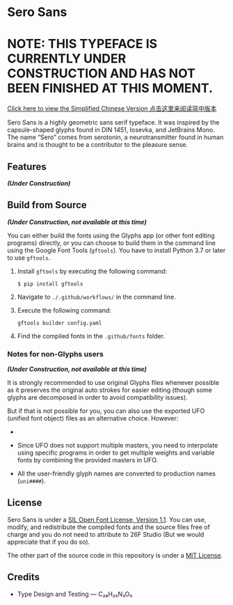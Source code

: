 # Sero Sans

# NOTE: THIS TYPEFACE IS CURRENTLY UNDER CONSTRUCTION AND HAS NOT BEEN FINISHED AT THIS MOMENT.

[Click here to view the Simplified Chinese Version 点击这里来阅读简中版本](README_SC.md)

Sero Sans is a highly geometric sans serif typeface. It was inspired by the capsule-shaped glyphs found in DIN 1451, Iosevka, and JetBrains Mono. The name “Sero” comes from serotonin, a neurotransmitter found in human brains and is thought to be a contributor to the pleasure sense.

## Features

***(Under Construction)***

## Build from Source

***(Under Construction, not available at this time)***

You can either build the fonts using the Glyphs app (or other font editing programs) directly, or you can choose to build them in the command line using the Google Font Tools (`gftools`). You have to install Python 3.7 or later to use `gftools`.

1. Install `gftools` by executing the following command:
   
   ```
   $ pip install gftools
   ```

2. Navigate to `./.github/workflows/` in the command line.

3. Execute the following command:
   
   ```
   gftools builder config.yaml
   ```

4. Find the compiled fonts in the `.github/fonts` folder.

### Notes for non-Glyphs users

***(Under Construction, not available at this time)***

It is strongly recommended to use original Glyphs files whenever possible as it preserves the original auto strokes for easier editing (though some glyphs are decomposed in order to avoid compatibility issues). 

But if that is not possible for you, you can also use the exported UFO (unified font object) files as an alternative choice. However:

- 

- Since UFO does not support multiple masters, you need to interpolate using specific programs in order to get multiple weights and variable fonts by combining the provided masters in UFO.

- All the user-friendly glyph names are converted to production names (`uni####`).

## License

Sero Sans is under a [SIL Open Font License, Version 1.1](https://github.com/26F-Studio/26F-Sans/blob/main/OFL.txt). You can use, modify, and redistribute the compiled fonts and the source files free of charge and you do not need to attribute to 26F Studio (But we would appreciate that if you do so).

The other part of the source code in this repository is under a [MIT License](https://github.com/26F-Studio/26F-Sans/blob/main/MIT.txt). 

## Credits

* Type Design and Testing — C₂₉H₂₅N₃O₅
